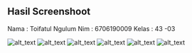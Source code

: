 ## Hasil Screenshoot
Nama    : Toifatul Ngulum
Nim     : 6706190009
Kelas   : 43 -03

![alt_text](https://https://github.com/D3IF-Cool/4303-hitung-bmi-toifatululum/blob/master/screenshot/1.png?raw=true)
![alt_text](https://https://github.com/D3IF-Cool/4303-hitung-bmi-toifatululum/blob/master/screenshot/2.png?raw=true)
![alt_text](https://https://github.com/D3IF-Cool/4303-hitung-bmi-toifatululum/blob/master/screenshot/3.png?raw=true)
![alt_text](https://https://github.com/D3IF-Cool/4303-hitung-bmi-toifatululum/blob/master/screenshot/4.png?raw=true)
![alt_text](https://https://github.com/D3IF-Cool/4303-hitung-bmi-toifatululum/blob/master/screenshot/5.png?raw=true)
![alt_text](https://https://github.com/D3IF-Cool/4303-hitung-bmi-toifatululum/blob/master/screenshot/6.png?raw=true)

